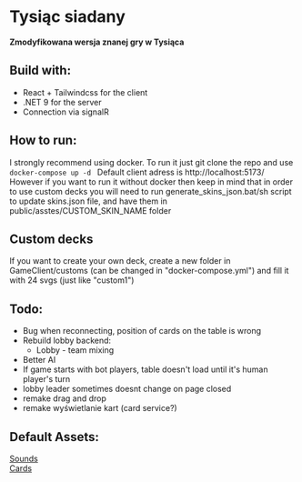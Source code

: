 # Tysiąc siadany
**Zmodyfikowana wersja znanej gry w Tysiąca**

## Build with:
* React + Tailwindcss for the client
* .NET 9 for the server
* Connection via signalR

## How to run:
I strongly recommend using docker. To run it just git clone the repo and use ```docker-compose up -d ``` Default client adress is http://localhost:5173/
However if you want to run it without docker then keep in mind that in order to use custom decks you will need to run generate_skins_json.bat/sh script to update skins.json file, and have them in public/asstes/CUSTOM_SKIN_NAME folder
## Custom decks
If you want to create your own deck, create a new folder in GameClient/customs (can be changed in "docker-compose.yml") and fill it with 24 svgs (just like "custom1")
## Todo:
* Bug when reconnecting, position of cards on the table is wrong
* Rebuild lobby backend:
    - Lobby - team mixing
* Better AI
* If game starts with bot players, table doesn't load until it's human player's turn
* lobby leader sometimes doesnt change on page closed
* remake drag and drop
* remake wyświetlanie kart (card service?)

## Default Assets:
[Sounds](https://pixabay.com) \
[Cards](https://www.me.uk/cards/) 